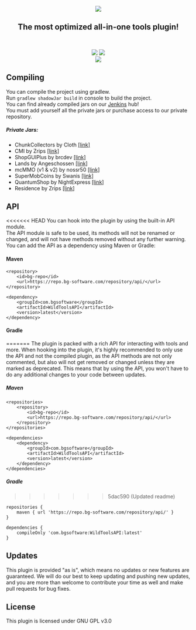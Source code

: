 <p align="center">
<img src="https://bg-software.com/imgs/wildtools-logo.png" />
<h2 align="center">The most optimized all-in-one tools plugin!</h2>
</p>
<br>
<p align="center">
<a href="https://bg-software.com/discord/"><img src="https://img.shields.io/discord/293212540723396608?color=7289DA&label=Discord&logo=discord&logoColor=7289DA&link=https://bg-software.com/discord/"></a>
<a href="https://bg-software.com/patreon/"><img src="https://img.shields.io/badge/-Support_on_Patreon-F96854.svg?logo=patreon&style=flat&logoColor=white&link=https://bg-software.com/patreon/"></a><br>
<a href=""><img src="https://img.shields.io/maintenance/yes/2020"></a>
</p>

## Compiling

You can compile the project using gradlew.<br>
Run `gradlew shadowJar build` in console to build the project.<br>
You can find already compiled jars on our [Jenkins](https://hub.bg-software.com/) hub!<br>
You must add yourself all the private jars or purchase access to our private repository.

##### Private Jars:
- ChunkCollectors by Cloth [[link]](https://www.mc-market.org/resources/13522/)
- CMI by Zrips [[link]](https://www.spigotmc.org/resources/3742/)
- ShopGUIPlus by brcdev [[link]](https://www.spigotmc.org/resources/6515/)
- Lands by Angeschossen [[link]](https://www.spigotmc.org/resources/53313/)
- mcMMO (v1 & v2) by nossr50 [[link]](https://www.spigotmc.org/resources/64348/)
- SuperMobCoins by Swanis [[link]](https://www.mc-market.org/resources/8309/)
- QuantumShop by NightExpress [[link]](https://www.spigotmc.org/resources/50696/)
- Residence by Zrips [[link]](https://www.spigotmc.org/resources/11480/)

## API

<<<<<<< HEAD
You can hook into the plugin by using the built-in API module.<br>
The API module is safe to be used, its methods will not be renamed or changed, and will not have methods removed 
without any further warning.<br>
You can add the API as a dependency using Maven or Gradle:<br>

#### Maven
```
<repository>
    <id>bg-repo</id>
    <url>https://repo.bg-software.com/repository/api/</url>
</repository>

<dependency>
    <groupId>com.bgsoftware</groupId>
    <artifactId>WildToolsAPI</artifactId>
    <version>latest</version>
</dependency>
```

#### Gradle
=======
The plugin is packed with a rich API for interacting with tools and more. When hooking into the plugin, it's highly recommended to only use the API and not the compiled plugin, as the API methods are not only commented, but also will not get removed or changed unless they are marked as deprecated. This means that by using the API, you won't have to do any additional changes to your code between updates.

##### Maven
```
<repositories>
    <repository>
        <id>bg-repo</id>
        <url>https://repo.bg-software.com/repository/api/</url>
    </repository>
</repositories>

<dependencies>
    <dependency>
        <groupId>com.bgsoftware</groupId>
        <artifactId>WildToolsAPI</artifactId>
        <version>latest</version>
    </dependency>
</dependencies>
```
##### Gradle
>>>>>>> 5dac590 (Updated readme)
```
repositories {
    maven { url 'https://repo.bg-software.com/repository/api/' }
}

dependencies {
    compileOnly 'com.bgsoftware:WildToolsAPI:latest'
}
```

## Updates

This plugin is provided "as is", which means no updates or new features are guaranteed. We will do our best to keep 
updating and pushing new updates, and you are more than welcome to contribute your time as well and make pull requests
for bug fixes. 

## License

This plugin is licensed under GNU GPL v3.0
